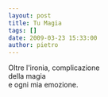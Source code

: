 ```yaml
---
layout: post
title: Tu Magia
tags: []
date: 2009-03-23 15:33:00
author: pietro
---
```

Oltre l'ironia, complicazione<br/>della magia<br/>e ogni mia emozione.
